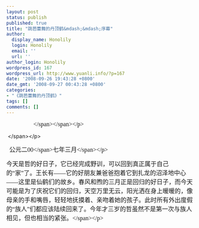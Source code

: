 ```yaml
---
layout: post
status: publish
published: true
title: "跳芭蕾舞的丹顶鹤&mdash;&mdash;序幕"
author:
  display_name: Honolily
  login: Honolily
  email: ''
  url: ''
author_login: Honolily
wordpress_id: 167
wordpress_url: http://www.yuanli.info/?p=167
date: '2008-09-26 19:43:28 +0800'
date_gmt: '2008-09-27 00:43:28 +0800'
categories:
- "《跳芭蕾舞的丹顶鹤》"
tags: []
comments: []
---
```

<p CLASS="MsoNormal"><span LANG="EN-US" STYLE="FONT-SIZE: 12pt; FONT-FAMILY: 宋体" XML:LANG="EN-US"><span STYLE="mso-spacerun: yes">&nbsp;<wbr>&nbsp;<wbr>&nbsp;<wbr>&nbsp;<wbr>&nbsp;<wbr>&nbsp;<wbr>&nbsp;<wbr>&nbsp;<wbr>&nbsp;<wbr>&nbsp;<wbr>&nbsp;<wbr>&nbsp;<wbr>&nbsp;<wbr>&nbsp;<wbr>&nbsp;<wbr>&nbsp;<wbr>&nbsp;<wbr>&nbsp;<wbr><&#47;span><&#47;span><&#47;p></p>
<p CLASS="MsoNormal"><span LANG="EN-US" STYLE="FONT-SIZE: 12pt; FONT-FAMILY: 宋体" XML:LANG="EN-US"></p>
<p>&nbsp;<wbr><&#47;span><&#47;p></p>
<p CLASS="MsoNormal" STYLE="MARGIN-TOP: 6pt; TEXT-INDENT: 6pt; mso-para-margin-top: .5gd; mso-char-indent-count: .5">
<span STYLE="FONT-SIZE: 12pt; FONT-FAMILY: 宋体">公元二<span LANG="EN-US" XML:LANG="EN-US">00<&#47;span>七年三月<&#47;span><&#47;p></p>
<p CLASS="MsoNormal" STYLE="MARGIN-TOP: 6pt; mso-para-margin-top: .5gd"><span STYLE="FONT-SIZE: 12pt; FONT-FAMILY: 宋体">今天是哲的好日子，它已经完成野训，可以回到真正属于自己的&ldquo;家&rdquo;了。王长有&mdash;&mdash;它的好朋友兼爸爸抱着它到扎龙的沼泽地中心&mdash;&mdash;这里是仙鹤们的故乡。春风和煦的三月正是回归的好日子，而今天可能是为了庆祝它们的回归，天空万里无云，阳光洒在身上暖暖的，像母亲的手和嘴唇，轻轻地抚摸着、亲吻着她的孩子。此时所有外出度假的&ldquo;族人&rdquo;们都应该陆续回来了。今年才三岁的哲虽然不是第一次与族人相见，但也相当的紧张。<&#47;span><&#47;p></p>
